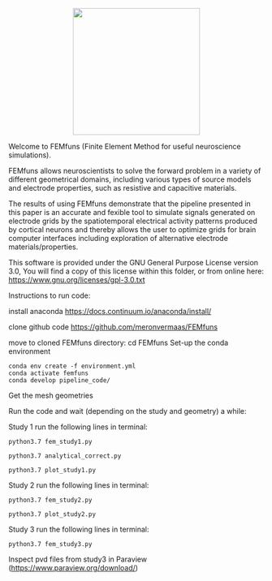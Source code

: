 <p align="center">
  <img src="https://raw.githubusercontent.com/meronvermaas/FEMfuns/master/logo.png" width="250">
</p>

Welcome to FEMfuns (Finite Element Method for useful neuroscience simulations).

FEMfuns allows neuroscientists to solve the forward problem in a variety of different geometrical domains, including various types of source models and electrode properties, such as resistive and capacitive materials.

The results of using FEMfuns demonstrate that the pipeline presented in this paper is an accurate and fexible tool to simulate signals generated on electrode grids by the spatiotemporal electrical activity patterns produced by cortical neurons and thereby allows the user to optimize grids for brain computer interfaces including exploration of alternative electrode materials/properties.

This software is provided under the GNU General Purpose License version 3.0, You will find a copy of this license within this folder, or from online here: https://www.gnu.org/licenses/gpl-3.0.txt

Instructions to run code:

install anaconda https://docs.continuum.io/anaconda/install/

clone github code https://github.com/meronvermaas/FEMfuns

move to cloned FEMfuns directory: cd FEMfuns
Set-up the conda environment
```
conda env create -f environment.yml
conda activate femfuns
conda develop pipeline_code/
```
Get the mesh geometries

Run the code and wait (depending on the study and geometry) a while:

Study 1 run the following lines in terminal:
```
python3.7 fem_study1.py

python3.7 analytical_correct.py

python3.7 plot_study1.py
```
Study 2 run the following lines in terminal:
```
python3.7 fem_study2.py

python3.7 plot_study2.py
```
Study 3 run the following lines in terminal:
```
python3.7 fem_study3.py
```
Inspect pvd files from study3 in Paraview (https://www.paraview.org/download/)
